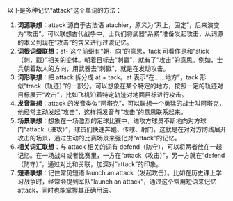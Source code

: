 以下是多种记忆“attack”这个单词的方法：
1. **词源联想**：attack 源自于古法语 atachier，原义为“系上，固定”，后来演变为“攻击”。可以联想古代战争中，士兵们将武器“系紧”准备发起攻击，从词源的本义到现在“攻击”的含义进行过渡记忆。
2. **词根词缀联想**：at- 这个前缀有“朝，向”的意思，tack 可看作是和“stick（刺，戳）”相关的变体。朝着目标去“刺戳”，就有了“攻击”的意思。例如，士兵朝着敌人的方向，用武器去“刺戳”，就是在发动攻击。
3. **词形联想**：把 attack 拆分成 at + tack。at 表示“在……地方”，tack 形似“track（轨迹）”的一部分。可以想象在某个特定的地方，按照一定的轨迹对目标展开“攻击”，比如飞机沿着特定轨迹对地面目标进行攻击。
4. **发音联想**：attack 的发音类似“阿塔克”，可以联想一个勇猛的战士叫阿塔克，他经常主动发起“攻击”，这样将发音与“攻击”的意思联系起来。
5. **场景联想**：想象在一场激烈的足球比赛中，进攻方球员不断地向对方球门“attack（进攻）”，球员们快速奔跑、传球、射门，这就是在对对方防线展开攻击的场景，通过生动的比赛场景来强化对“attack”的记忆。
6. **相关词汇联想**：与 attack 相关的词有 defend（防守），可以将两者放在一起记忆。在一场战斗或者比赛里，一方在“attack（攻击）”，另一方就在“defend（防守）”，通过对比和关联，加深对“attack”的印象。
7. **短语联想**：记住常见短语 launch an attack（发起攻击）。比如在历史课上学习战争时，经常会提到军队“launch an attack”，通过这个常用短语来记忆 attack，同时也能掌握其正确用法。 
